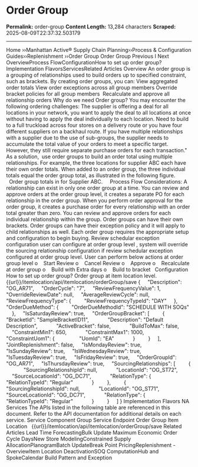 # Order Group

**Permalink:** order-group
**Content Length:** 13,284 characters
**Scraped:** 2025-08-09T22:37:32.503179

---

Home &rsaquo;&rsaquo;Manhattan Active® Supply Chain Planning&rsaquo;&rsaquo;Process &amp; Configuration Guides&rsaquo;&rsaquo;Replenishment ››Order Group Order Group Previous&nbsp;I&nbsp;Next &nbsp; OverviewProcess FlowConfigurationHow to set up order group?Implementation FlavorsServicesRelated Articles Overview An&nbsp;order group&nbsp;is a grouping of relationships&nbsp;used to build orders up to specified constraint, such as brackets. By creating order groups, you can: View aggregated order totals View order exceptions across all group members Override bracket policies for all group members &nbsp;Recalculate and approve all relationship orders Why do we need Order group? You may encounter the following ordering challenges: The supplier is offering a deal for all locations in your network, you want to apply the deal to all locations at once without having to apply the deal individually to each location. Need to build to a full truckload across four stores on a delivery route or you have four different suppliers on a backhaul route. If you have multiple relationships with a supplier due to the use of sub-groups, the supplier needs to accumulate the total value of your orders to meet a specific target. However, they still require separate purchase orders for each transaction.&quot; As a solution,&nbsp;&nbsp;use order groups to build an order total using multiple relationships. For example, the three locations for supplier ABC each have their own order totals. When added to an order group, the three individual totals equal the order group total, as illustrated in the following figure. &nbsp; &nbsp; &nbsp; &nbsp; &nbsp; &nbsp; Order group totals in for Supplier ABC. &nbsp; &nbsp; Process Flow Considerations: A relationship can exist in only one order group at a time. You can review and approve orders at the order group level, it creates a separate PO for each relationship in the order group. When you perform order approval for the order group, it creates a purchase order for every relationship with an order total greater than zero. You can review and approve orders for each individual relationship within the group. Order groups can have their own brackets. Order groups can have their exception policy and it will apply to child relationships as well. Each order group requires the appropriate setup and configuration to begin buying. Review schedular exception configuration user can configure at order group level , system will override the sourcing relationship configuration if review schedular exception configured at order group level. User can perform below actions at order group level o&nbsp;&nbsp;&nbsp; Start Review o&nbsp;&nbsp;&nbsp; Cancel Review o&nbsp;&nbsp;&nbsp; Approve o&nbsp;&nbsp;&nbsp; Recalculate at order group o&nbsp;&nbsp;&nbsp; Build with Extra days o&nbsp;&nbsp;&nbsp; Build to bracket &nbsp; Configuration How to set up order group? Order group at item location level. {{url}}/itemlocation/api/itemlocation/orderGroup/save { &nbsp; &nbsp; &quot;Description&quot;: &quot;OG_AR71&quot;, &nbsp; &nbsp; &quot;OrderCycle&quot;: &quot;7&quot;, &nbsp; &nbsp; &quot;ReviewFrequencyValue&quot;: 1, &nbsp; &nbsp; &quot;OverrideReviewDate&quot;: null, &nbsp; &nbsp; &quot;AverageReviewCycle&quot;: null, &nbsp; &nbsp; &quot;ReviewFrequencyType&quot;: { &nbsp; &nbsp; &nbsp; &nbsp; &quot;ReviewFrequencyTypeId&quot;: &quot;DAY&quot; &nbsp; &nbsp; }, &nbsp; &nbsp; &quot;OrderDueMethod&quot;: { &nbsp; &nbsp; &nbsp; &nbsp; &quot;OrderDueMethodId&quot;: &quot;SCHEDULE WITH SOQs&quot; &nbsp; &nbsp; }, &nbsp; &nbsp; &quot;IsSaturdayReview&quot;: true, &nbsp; &nbsp; &quot;OrderGroupBracket&quot;: [ &nbsp; &nbsp; &nbsp; &nbsp; { &nbsp; &nbsp; &nbsp; &nbsp; &nbsp; &nbsp; &quot;BracketId&quot;: &quot;SampleBracketID11&quot;, &nbsp; &nbsp; &nbsp; &nbsp; &nbsp; &nbsp; &quot;Description&quot;: &quot;Default Description&quot;, &nbsp; &nbsp; &nbsp; &nbsp; &nbsp; &nbsp; &quot;ActiveBracket&quot;: false, &nbsp; &nbsp; &nbsp; &nbsp; &nbsp; &nbsp; &quot;BuildToMax&quot;: false, &nbsp; &nbsp; &nbsp; &nbsp; &nbsp; &nbsp; &quot;ConstraintMin1&quot;: 650, &nbsp; &nbsp; &nbsp; &nbsp; &nbsp; &nbsp; &quot;ConstraintMax1&quot;: 1000, &nbsp; &nbsp; &nbsp; &nbsp; &nbsp; &nbsp; &quot;ConstraintUom1&quot;: { &nbsp; &nbsp; &nbsp; &nbsp; &nbsp; &nbsp; &nbsp; &nbsp; &quot;UomId&quot;: &quot;EA&quot; &nbsp; &nbsp; &nbsp; &nbsp; &nbsp; &nbsp; } &nbsp; &nbsp; &nbsp; &nbsp; } &nbsp; &nbsp; ], &nbsp; &nbsp; &quot;JointReplenishment&quot;: false, &nbsp; &nbsp; &quot;IsMondayReview&quot;: true, &nbsp; &nbsp; &quot;IsSundayReview&quot;: true, &nbsp; &nbsp; &quot;IsWednesdayReview&quot;: true, &nbsp; &nbsp; &quot;IsTuesdayReview&quot;: true, &nbsp; &nbsp; &quot;IsFridayReview&quot;: true, &nbsp; &nbsp; &quot;OrderGroupId&quot;: &quot;OG_AR71&quot;, &nbsp; &nbsp; &quot;IsThursdayReview&quot;: true, &nbsp; &nbsp; &quot;SourcingRelationships&quot;: [ &nbsp; &nbsp; &nbsp; &nbsp; { &nbsp; &nbsp; &nbsp; &nbsp; &nbsp; &nbsp; &quot;SourcingRelationshipId&quot;: null, &nbsp; &nbsp; &nbsp; &nbsp; &nbsp; &nbsp; &quot;LocationId&quot;: &quot;OG_ST72&quot;, &nbsp; &nbsp; &nbsp; &nbsp; &nbsp; &nbsp; &quot;SourceLocationId&quot;: &quot;OG_DC71&quot;, &nbsp; &nbsp; &nbsp; &nbsp; &nbsp; &nbsp; &quot;RelationType&quot;: { &nbsp; &nbsp; &nbsp; &nbsp; &nbsp; &nbsp; &nbsp; &nbsp; &quot;RelationTypeId&quot;: &quot;Regular&quot; &nbsp; &nbsp; &nbsp; &nbsp; &nbsp; &nbsp; } &nbsp; &nbsp; &nbsp; &nbsp; }, &nbsp; &nbsp; &nbsp; &nbsp; { &nbsp; &nbsp; &nbsp; &nbsp; &nbsp; &nbsp; &quot;SourcingRelationshipId&quot;: null, &nbsp; &nbsp; &nbsp; &nbsp; &nbsp; &nbsp; &quot;LocationId&quot;: &quot;OG_ST71&quot;, &nbsp; &nbsp; &nbsp; &nbsp; &nbsp; &nbsp; &quot;SourceLocationId&quot;: &quot;OG_DC71&quot;, &nbsp; &nbsp; &nbsp; &nbsp; &nbsp; &nbsp; &quot;RelationType&quot;: { &nbsp; &nbsp; &nbsp; &nbsp; &nbsp; &nbsp; &nbsp; &nbsp; &quot;RelationTypeId&quot;: &quot;Regular&quot; &nbsp; &nbsp; &nbsp; &nbsp; &nbsp; &nbsp; } &nbsp; &nbsp; &nbsp; &nbsp; } &nbsp; &nbsp; ] } Implementation Flavors NA Services The&nbsp;APIs listed in the following table are referenced in this document. Refer to the API documentation for additional details on&nbsp;each service. Service Component Group Service Endpoint Order Group Item Location &nbsp; {{url}}/itemlocation/api/itemlocation/orderGroup/save Related Articles Lead Time ForecastingBulk Update Maximum Economic Order Cycle DaysNew Store ModelingConstrained Supply AllocationPlanogramBatch UpdateBreak Point PricingReplenishment - OverviewItem Location DeactivationSOQ ComputationHub and SpokeCalendar Build Pattern and Exception &nbsp;